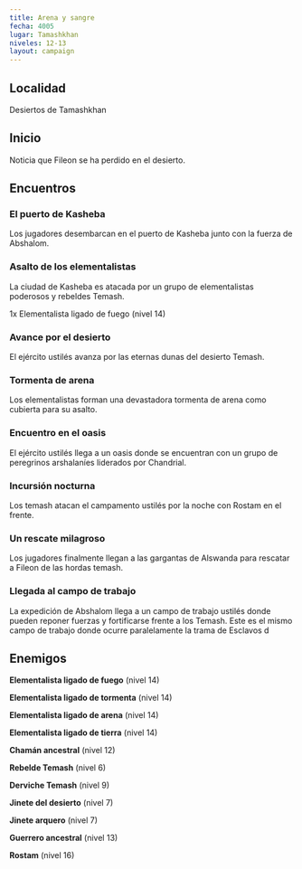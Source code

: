 ```yaml
---
title: Arena y sangre
fecha: 4005
lugar: Tamashkhan
niveles: 12-13
layout: campaign
---
```


## Localidad

Desiertos de Tamashkhan

## Inicio

Noticia que Fileon se ha perdido en el desierto.

## Encuentros

### El puerto de Kasheba

Los jugadores desembarcan en el puerto de Kasheba junto con la fuerza de Abshalom.

### Asalto de los elementalistas

La ciudad de Kasheba es atacada por un grupo de elementalistas poderosos y rebeldes Temash.

1x Elementalista ligado de fuego (nivel 14)

### Avance por el desierto

El ejército ustilés avanza por las eternas dunas del desierto Temash.	

### Tormenta de arena

Los elementalistas forman una devastadora tormenta de arena como cubierta para su asalto.

### Encuentro en el oasis

El ejército ustilés llega a un oasis donde se encuentran con un grupo de peregrinos arshalaníes liderados por Chandrial.

### Incursión nocturna

Los temash atacan el campamento ustilés por la noche con Rostam en el frente.

### Un rescate milagroso

Los jugadores finalmente llegan a las gargantas de Alswanda para rescatar a Fileon de las hordas temash.

### Llegada al campo de trabajo

La expedición de Abshalom llega a un campo de trabajo ustilés donde pueden reponer fuerzas y fortificarse frente a los Temash. Este es el mismo campo de trabajo donde ocurre paralelamente la trama de Esclavos d

## Enemigos

**Elementalista ligado de fuego** (nivel 14)

**Elementalista ligado de tormenta** (nivel 14)

**Elementalista ligado de arena** (nivel 14)

**Elementalista ligado de tierra** (nivel 14)

**Chamán ancestral** (nivel 12)

**Rebelde Temash** (nivel 6)

**Derviche Temash** (nivel 9)

**Jinete del desierto** (nivel 7)

**Jinete arquero** (nivel 7)

**Guerrero ancestral** (nivel 13)

**Rostam** (nivel 16)
